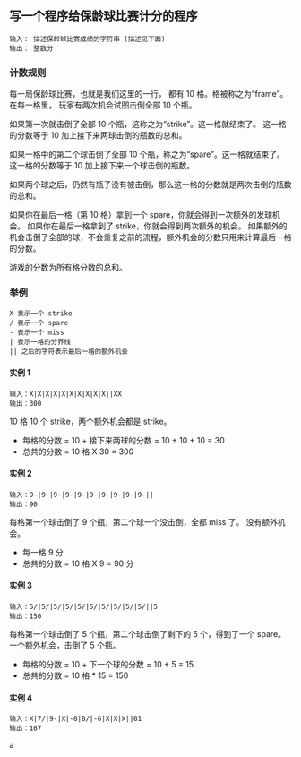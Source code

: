 ## 写一个程序给保龄球比赛计分的程序
```
输入： 描述保龄球比赛成绩的字符串 (描述见下面)
输出： 整数分
```
### 计数规则
每一局保龄球比赛，也就是我们这里的一行， 都有 10 格。格被称之为“frame”。
在每一格里， 玩家有两次机会试图击倒全部 10 个瓶。

如果第一次就击倒了全部 10 个瓶，这称之为“strike”。这一格就结束了。
这一格的分数等于 10 加上接下来两球击倒的瓶数的总和。

如果一格中的第二个球击倒了全部 10 个瓶，称之为“spare”。这一格就结束了。
这一格的分数等于 10 加上接下来一个球击倒的瓶数。

如果两个球之后，仍然有瓶子没有被击倒，那么这一格的分数就是两次击倒的瓶数的总和。

如果你在最后一格（第 10 格）拿到一个 spare，你就会得到一次额外的发球机会。
如果你在最后一格拿到了 strike，你就会得到两次额外的机会。
如果额外的机会击倒了全部的球，不会重复之前的流程，额外机会的分数只用来计算最后一格的分数。

游戏的分数为所有格分数的总和。

### 举例
```
X 表示一个 strike
/ 表示一个 spare
- 表示一个 miss
| 表示一格的分界线
|| 之后的字符表示最后一格的额外机会
```
#### 实例 1
```
输入：X|X|X|X|X|X|X|X|X|X||XX
输出：300
```
10 格 10 个 strike，两个额外机会都是 strike。
* 每格的分数 = 10 + 接下来两球的分数 = 10 + 10 + 10 = 30
* 总共的分数 = 10 格 X 30 = 300

#### 实例 2
```
输入：9-|9-|9-|9-|9-|9-|9-|9-|9-|9-||
输出：90
```
每格第一个球击倒了 9 个瓶，第二个球一个没击倒，全都 miss 了。
没有额外机会。
* 每一格 9 分
* 总共的分数 = 10 格 X 9 = 90 分

#### 实例 3
```
输入：5/|5/|5/|5/|5/|5/|5/|5/|5/|5/||5
输出：150
```
每格第一个球击倒了 5 个瓶，第二个球击倒了剩下的 5 个，得到了一个 spare。
一个额外机会，击倒了 5 个瓶。
* 每格的分数 = 10 + 下一个球的分数 = 10 + 5 = 15
* 总共的分数 = 10 格 * 15 = 150

#### 实例 4
```
输入：X|7/|9-|X|-8|8/|-6|X|X|X||81
输出：167
```

a
